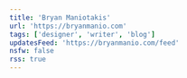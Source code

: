 ```yaml
---
title: 'Bryan Maniotakis'
url: 'https://bryanmanio.com'
tags: ['designer', 'writer', 'blog']
updatesFeed: 'https://bryanmanio.com/feed'
nsfw: false
rss: true
---
```


